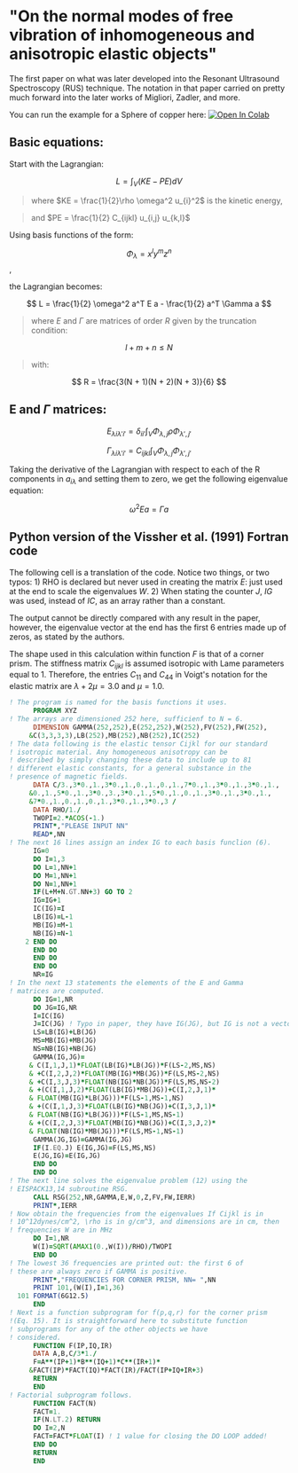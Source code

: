 # "On the normal modes of free vibration of inhomogeneous and anisotropic elastic objects"

The first paper on what was later developed into the Resonant Ultrasound Spectroscopy (RUS) technique.  The notation in that paper carried on pretty much forward into the later works of Migliori, Zadler, and more.

You can run the example for a Sphere of copper here: <a target="_blank" href="https://colab.research.google.com/github/edur409/Circumferential-Surface-Waves/blob/main/RUS/RUS_Sphere.ipynb">
  <img src="https://colab.research.google.com/assets/colab-badge.svg" alt="Open In Colab"/>
</a>

## Basic equations:

Start with the Lagrangian:

$$ L = \int_{V}(KE - PE)dV $$

> where $KE = \frac{1}{2}\rho \omega^2 u_{i}^2$ is the kinetic energy,

> and $PE = \frac{1}{2} C_{ijkl} u_{i,j} u_{k,l}$

Using basis functions of the form:

$$\Phi_{\lambda} = x^l y^m z^n$$ ,

the Lagrangian becomes:

$$ L = \frac{1}{2} \omega^2 a^T E a - \frac{1}{2} a^T \Gamma a $$

> where $E$ and $\Gamma$ are matrices of order $R$ given by the truncation condition:

$$ l + m + n \le N$$

> with:

$$ R = \frac{3(N + 1)(N + 2)(N + 3)}{6} $$

## E and $\Gamma$ matrices:

$$ E_{\lambda i \lambda' i'} = \delta_{ii'} \int_{V} \Phi_{\lambda, j} \rho \Phi_{\lambda', j'}$$

$$ \Gamma_{\lambda i \lambda' i'} = C_{ijkl} \int_{V} \Phi_{\lambda, j} \Phi_{\lambda', j'}$$

Taking the derivative of the Lagrangian with respect to each of the R components in $a_{i \lambda}$ and setting them to zero, we get the following eigenvalue equation: 

$$ \omega^2 E a = \Gamma a $$

## Python version of the Vissher et al. (1991) Fortran code

The following cell is a translation of the code.  Notice two things, or two typos: 1) RHO is declared but never used in creating the matrix $E$: just used at the end to scale the eigenvalues $W$. 2) When stating the counter $J$, $IG$ was used, instead of $IC$, as an array rather than a constant. 

The output cannot be directly compared with any result in the paper, however, the eigenvalue vector at the end has the first 6 entries made up of zeros, as stated by the authors.

The shape used in this calculation within function $F$ is that of a corner prism.  The stiffness matrix $C_{ijkl}$ is assumed isotropic with Lame parameters equal to 1.  Therefore, the entries $C_{11}$ and $C_{44}$ in Voigt's notation for the elastic matrix are $\lambda + 2\mu = 3.0$ and $\mu = 1.0$.

``` fortran
! The program is named for the basis functions it uses.
      PROGRAM XYZ
! The arrays are dimensioned 252 here, sufficienf to N = 6.
      DIMENSION GAMMA(252,252),E(252,252),W(252),FV(252),FW(252),
     &C(3,3,3,3),LB(252),MB(252),NB(252),IC(252)
! The data following is the elastic tensor Cijkl for our standard
! isotropic material. Any homogeneous anisotropy can be
! described by simply changing these data to include up to 81
! different elastic constants, for a general substance in the
! presence of magnetic fields.
      DATA C/3.,3*0.,1.,3*0.,1.,0.,1.,0.,1.,7*0.,1.,3*0.,1.,3*0.,1.,
     &0.,1.,5*0.,1.,3*0.,3.,3*0.,1.,5*0.,1.,0.,1.,3*0.,1.,3*0.,1.,
     &7*0.,1.,0.,1.,0.,1.,3*0.,1.,3*0.,3 /
      DATA RHO/1./
      TWOPI=2.*ACOS(-1.)
      PRINT*,"PLEASE INPUT NN"
      READ*,NN
! The next 16 lines assign an index IG to each basis funclion (6).
      IG=0
      DO I=1,3
      DO L=1,NN+1
      DO M=1,NN+1
      DO N=1,NN+1
      IF(L+M+N.GT.NN+3) GO TO 2
      IG=IG+1
      IC(IG)=I
      LB(IG)=L-1
      MB(IG)=M-1
      NB(IG)=N-1
    2 END DO
      END DO
      END DO
      END DO
      NR=IG
! In the next 13 statements the elements of the E and Gamma
! matrices are computed.
      DO IG=1,NR
      DO JG=IG,NR
      I=IC(IG)
      J=IC(JG) ! Typo in paper, they have IG(JG), but IG is not a vector!
      LS=LB(IG)+LB(JG)
      MS=MB(IG)+MB(JG)
      NS=NB(IG)+NB(JG)
      GAMMA(IG,JG)=
     & C(I,1,J,1)*FLOAT(LB(IG)*LB(JG))*F(LS-2,MS,NS)
     & +C(I,2,J,2)*FLOAT(MB(IG)*MB(JG))*F(LS,MS-2,NS)
     & +C(I,3,J,3)*FLOAT(NB(IG)*NB(JG))*F(LS,MS,NS-2)
     & +(C(I,1,J,2)*FLOAT(LB(IG)*MB(JG))+C(I,2,J,1)*
     & FLOAT(MB(IG)*LB(JG)))*F(LS-1,MS-1,NS)
     & +(C(I,1,J,3)*FLOAT(LB(IG)*NB(JG))+C(I,3,J,1)*
     & FLOAT(NB(IG)*LB(JG)))*F(LS-1,MS,NS-1)
     & +(C(I,2,J,3)*FLOAT(MB(IG)*NB(JG))+C(I,3,J,2)*
     & FLOAT(NB(IG)*MB(JG)))*F(LS,MS-1,NS-1)
      GAMMA(JG,IG)=GAMMA(IG,JG)
      IF(I.EQ.J) E(IG,JG)=F(LS,MS,NS)   
      E(JG,IG)=E(IG,JG)  
      END DO
      END DO            
! The next line solves the eigenvalue problem (12) using the
! EISPACK13,14 subroutine RSG.
      CALL RSG(252,NR,GAMMA,E,W,0,Z,FV,FW,IERR)
      PRINT*,IERR
! Now obtain the frequencies from the eigenvalues If Cijkl is in
! 10^12dynes/cm^2, \rho is in g/cm^3, and dimensions are in cm, then
! frequencies W are in MHz
      DO I=1,NR
      W(I)=SQRT(AMAX1(0.,W(I))/RHO)/TWOPI
      END DO
! The lowest 36 frequencies are printed out: the first 6 of
! these are always zero if GAMMA is positive.
      PRINT*,"FREQUENCIES FOR CORNER PRISM, NN= ",NN
      PRINT 101,(W(I),I=1,36)
  101 FORMAT(6G12.5)
      END
! Next is a function subprogram for f(p,q,r) for the corner prism
!(Eq. 15). It is straightforward here to substitute function
! subprograms for any of the other objects we have
! considered.
      FUNCTION F(IP,IQ,IR)
      DATA A,B,C/3*1./
      F=A**(IP+1)*B**(IQ+1)*C**(IR+1)*
     &FACT(IP)*FACT(IQ)*FACT(IR)/FACT(IP+IQ+IR+3)
      RETURN
      END
! Factorial subprogram follows.
      FUNCTION FACT(N)
      FACT=1.
      IF(N.LT.2) RETURN
      DO I=2,N
      FACT=FACT*FLOAT(I) ! 1 value for closing the DO LOOP added!
      END DO
      RETURN
      END     
```
